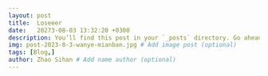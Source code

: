 ```yaml
---
layout: post
title:  Loseeer
date:   20273-08-03 13:32:20 +0300
description: You’ll find this post in your `_posts` directory. Go ahead and edit it and re-build the site to see your changes. # Add post description (optional)
img: post-2023-8-3-wanye-mianban.jpg # Add image post (optional)
tags: [Blog,]
author: Zhao Sihan # Add name author (optional)
---
```


